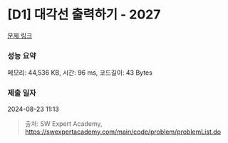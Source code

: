 # [D1] 대각선 출력하기 - 2027 

[문제 링크](https://swexpertacademy.com/main/code/problem/problemDetail.do?contestProbId=AV5QFuZ6As0DFAUq) 

### 성능 요약

메모리: 44,536 KB, 시간: 96 ms, 코드길이: 43 Bytes

### 제출 일자

2024-08-23 11:13



> 출처: SW Expert Academy, https://swexpertacademy.com/main/code/problem/problemList.do